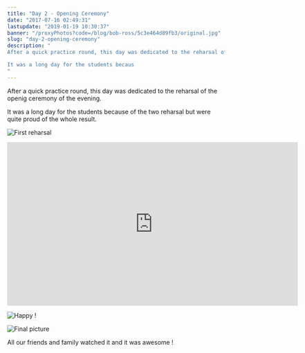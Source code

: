 ```yaml
---
title: "Day 2 - Opening Ceremony"
date: "2017-07-16 02:49:31"
lastupdate: "2019-01-19 10:30:37"
banner: "/proxyPhotos?code=/blog/bob-ross/5c3e464d89fb3/original.jpg"
slug: "day-2-opening-ceremony"
description: " 
After a quick practice round, this day was dedicated to the reharsal of the openig ceremony of the evening.

It was a long day for the students becaus
"
---
```

After a quick practice round, this day was dedicated to the reharsal of the openig ceremony of the evening.

It was a long day for the students because of the two reharsal but were quite proud of the whole result.

![First reharsal](/proxyPhotos?code=/blog/bob-ross/5c3e464d89fb3/50.jpg "First reharsal")

<iframe width="672" height="378" src="https://www.youtube-nocookie.com/embed/utBxOvBnlUU" frameborder="0" allow="accelerometer; autoplay; encrypted-media; gyroscope; picture-in-picture" allowfullscreen></iframe>

![Happy !](/proxyPhotos?code=/blog/bob-ross/5c3e464e4060c/50.jpg "Happy !")

![Final picture](/proxyPhotos?code=/blog/bob-ross/5c3e464ecf77b/50.jpg "Final picture")

All our friends and family watched it and it was awesome !
    